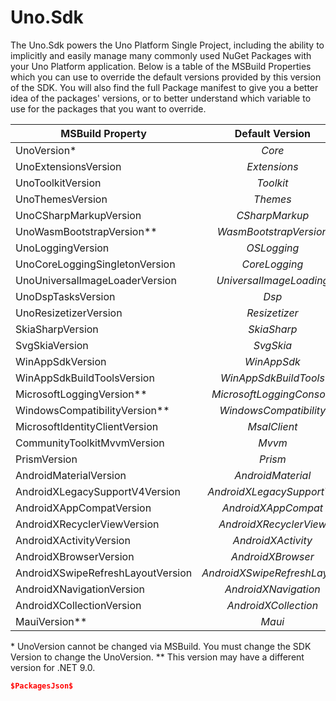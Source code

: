 # Uno.Sdk

The Uno.Sdk powers the Uno Platform Single Project, including the ability to implicitly and easily manage many commonly used NuGet Packages with your Uno Platform application. Below is a table of the MSBuild Properties which you can use to override the default versions provided by this version of the SDK. You will also find the full Package manifest to give you a better idea of the packages' versions, or to better understand which variable to use for the packages that you want to override.

| MSBuild Property | Default Version |
|----------------|:---------------:|
| UnoVersion* | $Core$ |
| UnoExtensionsVersion | $Extensions$ |
| UnoToolkitVersion | $Toolkit$ |
| UnoThemesVersion | $Themes$ |
| UnoCSharpMarkupVersion | $CSharpMarkup$ |
| UnoWasmBootstrapVersion** | $WasmBootstrapVersion$ |
| UnoLoggingVersion | $OSLogging$ |
| UnoCoreLoggingSingletonVersion | $CoreLogging$ |
| UnoUniversalImageLoaderVersion | $UniversalImageLoading$ |
| UnoDspTasksVersion | $Dsp$ |
| UnoResizetizerVersion | $Resizetizer$ |
| SkiaSharpVersion | $SkiaSharp$ |
| SvgSkiaVersion | $SvgSkia$ |
| WinAppSdkVersion | $WinAppSdk$ |
| WinAppSdkBuildToolsVersion | $WinAppSdkBuildTools$ |
| MicrosoftLoggingVersion** | $MicrosoftLoggingConsole$ |
| WindowsCompatibilityVersion** | $WindowsCompatibility$ |
| MicrosoftIdentityClientVersion | $MsalClient$ |
| CommunityToolkitMvvmVersion | $Mvvm$ |
| PrismVersion | $Prism$ |
| AndroidMaterialVersion | $AndroidMaterial$ |
| AndroidXLegacySupportV4Version | $AndroidXLegacySupportV4$ |
| AndroidXAppCompatVersion | $AndroidXAppCompat$ |
| AndroidXRecyclerViewVersion | $AndroidXRecyclerView$ |
| AndroidXActivityVersion | $AndroidXActivity$ |
| AndroidXBrowserVersion | $AndroidXBrowser$ |
| AndroidXSwipeRefreshLayoutVersion | $AndroidXSwipeRefreshLayout$ |
| AndroidXNavigationVersion | $AndroidXNavigation$ |
| AndroidXCollectionVersion | $AndroidXCollection$ |
| MauiVersion** | $Maui$ |

\* UnoVersion cannot be changed via MSBuild. You must change the SDK Version to change the UnoVersion.
\*\* This version may have a different version for .NET 9.0.

```json
$PackagesJson$
```
